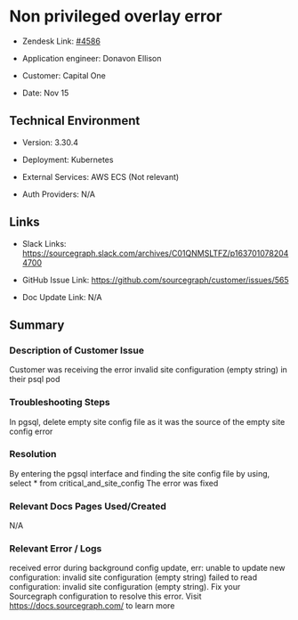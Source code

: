 

# Non privileged overlay error



- Zendesk Link: [#4586](https://sourcegraph.zendesk.com/agent/tickets/4586)

- Application engineer: Donavon Ellison

- Customer: Capital One 

- Date: Nov 15



## Technical Environment

- Version: ​3.30.4

- Deployment: Kubernetes

- External Services: AWS ECS (Not relevant)

- Auth Providers: N/A





## Links
- Slack Links: https://sourcegraph.slack.com/archives/C01QNMSLTFZ/p1637010782044700

- GitHub Issue Link: https://github.com/sourcegraph/customer/issues/565

- Doc Update Link: N/A



## Summary

### Description of Customer Issue

Customer was receiving the error invalid site configuration (empty string)
in their psql pod

### Troubleshooting Steps

In pgsql, delete empty site config file as it was the source of the empty site config error

### Resolution

By entering the pgsql interface and finding the site config file by using, select * from critical_and_site_config The error was fixed


### Relevant Docs Pages Used/Created

N/A

### Relevant Error / Logs

received error during background config update, err: unable to update new configuration: invalid site configuration (empty string)
failed to read configuration: invalid site configuration (empty string). Fix your Sourcegraph configuration to resolve this error. Visit https://docs.sourcegraph.com/ to learn more

